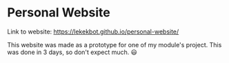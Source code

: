 # Personal Website
Link to website:  https://lekekbot.github.io/personal-website/

This website was made as a prototype for one of my module's project. 
This was done in 3 days, so don't expect much. 😃
